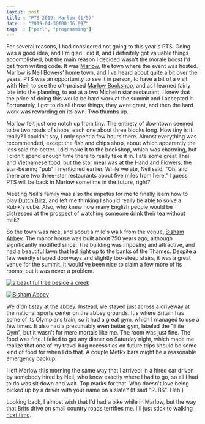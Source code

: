 ```yaml
---
layout: post
title : "PTS 2019: Marlow (1/5)"
date  : "2019-04-30T00:36:09Z"
tags  : ["perl", "programming"]
---
```

For several reasons, I had considered not going to this year's PTS.  Going was
a good idea, and I'm glad I did it, and I definitely got valuable things
accomplished, but the main reason I decided wasn't the morale boost I'd get
from writing code.  It was
[Marlow](https://en.wikipedia.org/wiki/Marlow,_Buckinghamshire), the town where
the event was hosted.  Marlow is Neil Bowers' home town, and I've heard about
quite a bit over the years.  PTS was an opportunity to see it in person, to
have a bit of a visit with Neil, to see the oft-praised [Marlow
Bookshop](http://www.marlowbookshop.co.uk), and as I learned fairly late into
the planning, to eat at a two Michelin star restaurant.  I knew that the price
of doing this would be hard work at the summit and I accepted it.  Fortunately,
I got to do all those things, they were great, and then the hard work was
rewarding on its own.  Two thumbs up.

Marlow felt just one notch up from tiny.  The entirety of downtown seemed to be
two roads of shops, each one about three blocks long.  How tiny is it really?
I couldn't say, I only spent a few hours there.  Almost everything was
recommended, except the fish and chips shop, about which apparently the less
said the better.  I did make it to the bookshop, which was charming, but I
didn't spend enough time there to really take it in.  I ate some great Thai and
Vietnamese food, but the star meal was at the [Hand and
Flowers](https://www.thehandandflowers.co.uk/), the star-bearing "pub" I
mentioned earlier.  While we ate, Neil said, "Oh, and there are two three-star
restaurants about five miles from here."  I guess PTS will be back in Marlow
sometime in the future, right?

Meeting Neil's family was also the impetus for me to finally learn how to play
[Dutch Blitz](https://en.wikipedia.org/wiki/Dutch_Blitz), and left me thinking
I should really be able to solve a Rubik's cube.  Also, who knew how many
English people would be distressed at the prospect of watching someone drink
their tea without milk?

So the town was nice, and about a mile's walk from the venue, [Bisham
Abbey](https://en.wikipedia.org/wiki/Bisham_Abbey).  The manor house was built
about 750 years ago, although significantly modified since.  The building was
imposing and attractive, and had a beautiful lawn that led right up to the
banks of the Thames.  Despite a few weirdly shaped doorways and slightly
too-steep stairs, it was a great venue for the summit.  It would've been nice
to claim a few more of its rooms, but it was never a problem.

<a href="https://www.flickr.com/photos/rjbs/32794032917/in/album-72157704854535142/" title="a beautiful tree beside a creek"><img src="https://live.staticflickr.com/65535/32794032917_f2d8d34757_z.jpg" alt="a beautiful tree beside a creek"></a>

<a href="https://www.flickr.com/photos/rjbs/33860416408/in/album-72157704854535142/" title="Bisham Abbey"><img src="https://live.staticflickr.com/65535/33860416408_01041c4e00_z.jpg" alt="Bisham Abbey"></a>

We didn't stay at the abbey.  Instead, we stayed just across a driveway at the
national sports center on the abbey grounds.  It's where Britain has some of
its Olympians train, so it had a great gym, which I managed to use a few times.
It also had a presumably even better gym, labeled the "Elite Gym", but it
wasn't for mere mortals like me.  The room was just fine.  The food was fine.
I failed to get any dinner on Saturday night, which made me realize that one
of my travel bag necessities on future trips should be some kind of food for
when I do that.  A couple MetRx bars might be a reasonable emergency backup.

I left Marlow this morning the same way that I arrived: in a hired car driven
by somebody hired by Neil, who knew exactly where I had to go, so all I had to
do was sit down and wait.  Top marks for that.  Who doesn't love being picked
up by a driver with your name on a slate?  (It said "RJBS".  Heh.)

Looking back, I almost wish that I'd had a bike while in Marlow, but the way
that Brits drive on small country roads terrifies me.  I'll just stick to
walking [next time](https://en.wikipedia.org/wiki/The_Fat_Duck).
